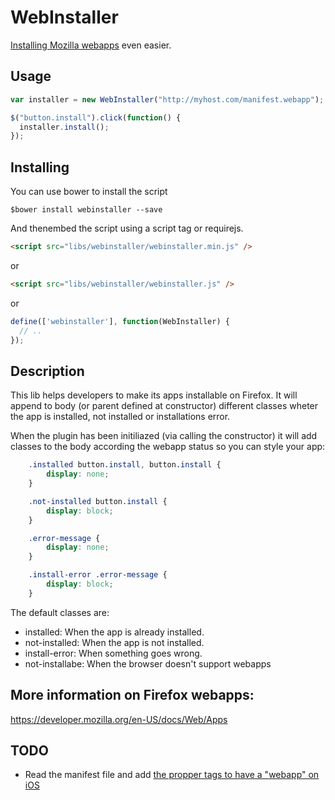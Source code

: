WebInstaller
============

[Installing Mozilla webapps](http://https://developer.mozilla.org/en-US/docs/Web/API/Apps.install/ "Install") even easier.

Usage
-----

```javascript
var installer = new WebInstaller("http://myhost.com/manifest.webapp");

$("button.install").click(function() {
  installer.install();
});
```

Installing
-----
You can use bower to install the script

```
$bower install webinstaller --save
```

And thenembed the script using a script tag or requirejs.

```html
<script src="libs/webinstaller/webinstaller.min.js" />
```
or

```html
<script src="libs/webinstaller/webinstaller.js" />
```
or

```javascript
define(['webinstaller'], function(WebInstaller) {
  // ..
});
```

Description
-----------
This lib helps developers to make its apps installable on Firefox.
It will append to body (or parent defined at constructor) different classes
wheter the app is installed, not installed or installations error.

When the plugin has been initiliazed (via calling the constructor) it will add classes to the body according the webapp status so you can style your app:

```css
    .installed button.install, button.install {
        display: none;
    }

    .not-installed button.install {
        display: block;
    }

    .error-message {
        display: none;
    }

    .install-error .error-message {
        display: block;
    }
```

The default classes are:

- installed: When the app is already installed.
- not-installed: When the app is not installed.
- install-error: When something goes wrong.
- not-installabe: When the browser doesn't support webapps


More information on Firefox webapps:
------------------------------------

https://developer.mozilla.org/en-US/docs/Web/Apps

TODO
----

* Read the manifest file and add [the propper tags to have a "webapp" on iOS](https://developer.apple.com/library/ios/documentation/AppleApplications/Reference/SafariWebContent/ConfiguringWebApplications/ConfiguringWebApplications.html)
